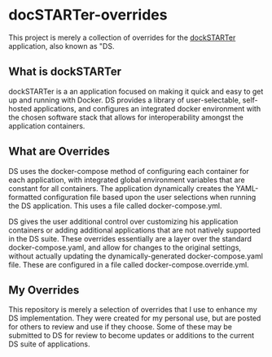 # docSTARTer-overrides

This project is merely a collection of overrides for the [dockSTARTer](https://github.com/GhostWriters/DockSTARTer) application, also known as "DS.  

## What is dockSTARTer

dockSTARTer is a an application focused on making it quick and easy to get up and running with Docker.  DS provides a library of user-selectable, self-hosted applications, and configures an integrated docker environment with the chosen software stack that allows for interoperability amongst the application containers.

## What are Overrides

DS uses the docker-compose method of configuring each container for each application, with integrated global environment variables that are constant for all containers. The application dynamically creates the YAML-formatted configuration file based upon the user selections when running the DS application. This uses a file called docker-compose.yml.

DS gives the user additional control over customizing his application containers or adding additional applications that are not natively supported in the DS suite.  These overrides essentially are a layer over the standard docker-compose.yaml, and allow for changes to the original settings, without actually updating the dynamically-generated docker-compose.yaml file. These are configured in a file called docker-compose.override.yml.

## My Overrides

This repository is merely a selection of overrides that I use to enhance my DS implementation.  They were created for my personal use, but are posted for others to review and use if they choose. Some of these may be submitted to DS for review to become updates or additions to the current DS suite of applications.

 <!--- - [NGINX Proxy Manager](doc/npm-install.md) --->
